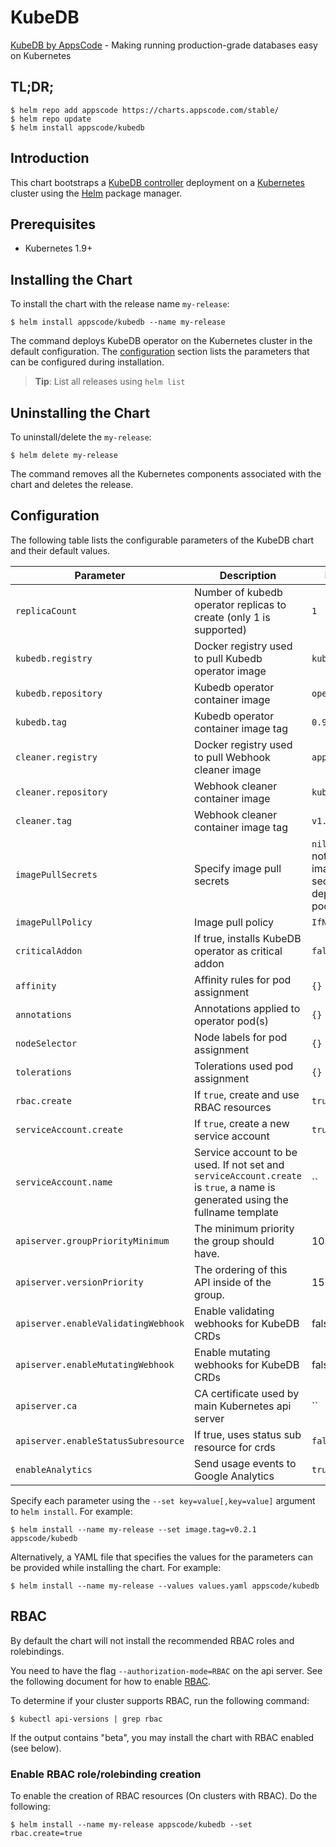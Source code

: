 # KubeDB
[KubeDB by AppsCode](https://github.com/kubedb/cli) - Making running production-grade databases easy on Kubernetes

## TL;DR;

```console
$ helm repo add appscode https://charts.appscode.com/stable/
$ helm repo update
$ helm install appscode/kubedb
```

## Introduction

This chart bootstraps a [KubeDB controller](https://github.com/kubedb/cli) deployment on a [Kubernetes](http://kubernetes.io) cluster using the [Helm](https://helm.sh) package manager.

## Prerequisites

- Kubernetes 1.9+

## Installing the Chart
To install the chart with the release name `my-release`:

```console
$ helm install appscode/kubedb --name my-release
```

The command deploys KubeDB operator on the Kubernetes cluster in the default configuration. The [configuration](#configuration) section lists the parameters that can be configured during installation.

> **Tip**: List all releases using `helm list`

## Uninstalling the Chart

To uninstall/delete the `my-release`:

```console
$ helm delete my-release
```

The command removes all the Kubernetes components associated with the chart and deletes the release.

## Configuration

The following table lists the configurable parameters of the KubeDB chart and their default values.


| Parameter                           | Description                                                        | Default            |
| ----------------------------------- | ------------------------------------------------------------------ | ------------------ |
| `replicaCount`                      | Number of kubedb operator replicas to create (only 1 is supported) | `1`                |
| `kubedb.registry`                   | Docker registry used to pull Kubedb operator image                 | `kubedb`           |
| `kubedb.repository`                 | Kubedb operator container image                                    | `operator`         |
| `kubedb.tag`                        | Kubedb operator container image tag                                | `0.9.0-beta.0`     |
| `cleaner.registry`                  | Docker registry used to pull Webhook cleaner image                 | `appcode`          |
| `cleaner.repository`                | Webhook cleaner container image                                    | `kubectl`          |
| `cleaner.tag`                       | Webhook cleaner container image tag                                | `v1.11`            |
| `imagePullSecrets`                  | Specify image pull secrets                                         | `nil` (does not add image pull secrets to deployed pods) |
| `imagePullPolicy`                   | Image pull policy                                                  | `IfNotPresent`     |
| `criticalAddon`                     | If true, installs KubeDB operator as critical addon                | `false`            |
| `affinity`                          | Affinity rules for pod assignment                                  | `{}`               |
| `annotations`                       | Annotations applied to operator pod(s)                             | `{}`               |
| `nodeSelector`                      | Node labels for pod assignment                                     | `{}`               |
| `tolerations`                       | Tolerations used pod assignment                                    | `{}`               |
| `rbac.create`                       | If `true`, create and use RBAC resources                           | `true`             |
| `serviceAccount.create`             | If `true`, create a new service account                            | `true`             |
| `serviceAccount.name`               | Service account to be used. If not set and `serviceAccount.create` is `true`, a name is generated using the fullname template | `` |
| `apiserver.groupPriorityMinimum`    | The minimum priority the group should have.                        | 10000              |
| `apiserver.versionPriority`         | The ordering of this API inside of the group.                      | 15                 |
| `apiserver.enableValidatingWebhook` | Enable validating webhooks for KubeDB CRDs                         | false              |
| `apiserver.enableMutatingWebhook`   | Enable mutating webhooks for KubeDB CRDs                           | false              |
| `apiserver.ca`                      | CA certificate used by main Kubernetes api server                  | ``                 |
| `apiserver.enableStatusSubresource` | If true, uses status sub resource for crds                         | `false`            |
| `enableAnalytics`                   | Send usage events to Google Analytics                              | `true`             |


Specify each parameter using the `--set key=value[,key=value]` argument to `helm install`. For example:

```console
$ helm install --name my-release --set image.tag=v0.2.1 appscode/kubedb
```

Alternatively, a YAML file that specifies the values for the parameters can be provided while
installing the chart. For example:

```console
$ helm install --name my-release --values values.yaml appscode/kubedb
```

## RBAC
By default the chart will not install the recommended RBAC roles and rolebindings.

You need to have the flag `--authorization-mode=RBAC` on the api server. See the following document for how to enable [RBAC](https://kubernetes.io/docs/admin/authorization/rbac/).

To determine if your cluster supports RBAC, run the following command:

```console
$ kubectl api-versions | grep rbac
```

If the output contains "beta", you may install the chart with RBAC enabled (see below).

### Enable RBAC role/rolebinding creation

To enable the creation of RBAC resources (On clusters with RBAC). Do the following:

```console
$ helm install --name my-release appscode/kubedb --set rbac.create=true
```
